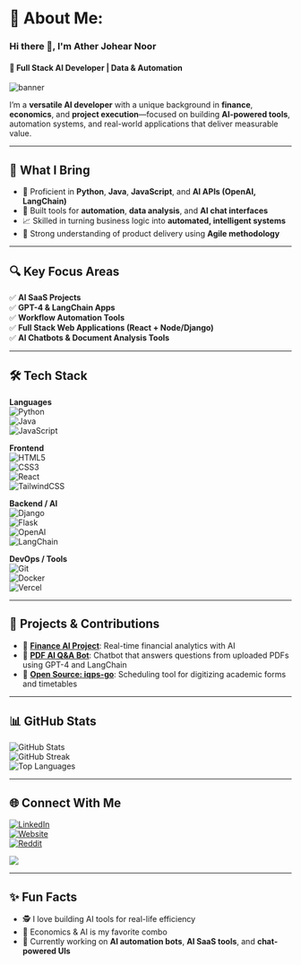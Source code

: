 # 💫 About Me:
### Hi there 👋, I'm **Ather Johear Noor**  
#### 🚀 Full Stack AI Developer | Data & Automation 

![banner](https://media.licdn.com/dms/image/v2/D5616AQFIzmtRxuJbDA/profile-displaybackgroundimage-shrink_350_1400/B56ZXuDbTZGQAc-/0/1743455631743?e=1756944000&v=beta&t=Bhm-Fm4zh9tamxyXAaN5U4OirZ8WqoZcCv3MxEnoDEI)

I’m a **versatile AI developer** with a unique background in **finance**, **economics**, and **project execution**—focused on building **AI-powered tools**, automation systems, and real-world applications that deliver measurable value.

---

## 🌟 What I Bring

- 🧠 Proficient in **Python**, **Java**, **JavaScript**, and **AI APIs (OpenAI, LangChain)**  
- 🔧 Built tools for **automation**, **data analysis**, and **AI chat interfaces**  
- 📈 Skilled in turning business logic into **automated, intelligent systems**  
- 💼 Strong understanding of product delivery using **Agile methodology**

---

## 🔍 Key Focus Areas

✅ **AI SaaS Projects**  
✅ **GPT-4 & LangChain Apps**  
✅ **Workflow Automation Tools**  
✅ **Full Stack Web Applications (React + Node/Django)**  
✅ **AI Chatbots & Document Analysis Tools**

---

## 🛠️ Tech Stack

**Languages**  
![Python](https://img.shields.io/badge/python-%233776AB.svg?style=for-the-badge&logo=python&logoColor=%23FFD43B)  
![Java](https://img.shields.io/badge/java-%23ED8B00.svg?style=for-the-badge&logo=openjdk&logoColor=white)  
![JavaScript](https://img.shields.io/badge/javascript-%23323330.svg?style=for-the-badge&logo=javascript&logoColor=%23F7DF1E)

**Frontend**  
![HTML5](https://img.shields.io/badge/html5-%23E34F26.svg?style=for-the-badge&logo=html5&logoColor=white)  
![CSS3](https://img.shields.io/badge/css3-%231572B6.svg?style=for-the-badge&logo=css3&logoColor=white)  
![React](https://img.shields.io/badge/react-%2320232a.svg?style=for-the-badge&logo=react&logoColor=%2361DAFB)  
![TailwindCSS](https://img.shields.io/badge/tailwindcss-%2338B2AC.svg?style=for-the-badge&logo=tailwind-css&logoColor=white)

**Backend / AI**  
![Django](https://img.shields.io/badge/django-%23092E20.svg?style=for-the-badge&logo=django&logoColor=white)  
![Flask](https://img.shields.io/badge/flask-%23000.svg?style=for-the-badge&logo=flask&logoColor=white)  
![OpenAI](https://img.shields.io/badge/OpenAI-API-blue?style=for-the-badge&logo=openai&logoColor=white)  
![LangChain](https://img.shields.io/badge/LangChain-AI-green?style=for-the-badge)

**DevOps / Tools**  
![Git](https://img.shields.io/badge/git-%23F05033.svg?style=for-the-badge&logo=git&logoColor=white)  
![Docker](https://img.shields.io/badge/docker-%230db7ed.svg?style=for-the-badge&logo=docker&logoColor=white)  
![Vercel](https://img.shields.io/badge/vercel-%23000000.svg?style=for-the-badge&logo=vercel&logoColor=white)

---

## 🚀 Projects & Contributions

- 🔗 [**Finance AI Project**](https://www.linkedin.com/feed/update/urn:li:activity:7264836033647636480/): Real-time financial analytics with AI  
- 🔗 [**PDF AI Q&A Bot**](https://github.com/atherjnoor): Chatbot that answers questions from uploaded PDFs using GPT-4 and LangChain  
- 🔗 [**Open Source: iqps-go**](https://github.com/metakgp/iqps-go): Scheduling tool for digitizing academic forms and timetables

---

## 📊 GitHub Stats

![GitHub Stats](https://github-readme-stats.vercel.app/api?username=atherjnoor&theme=radical&show_icons=true&hide_border=false)  
![GitHub Streak](https://github-readme-streak-stats.herokuapp.com/?user=atherjnoor&theme=radical&hide_border=false)  
![Top Languages](https://github-readme-stats.vercel.app/api/top-langs/?username=atherjnoor&theme=radical&hide_border=false&layout=compact)

---

## 🌐 Connect With Me

[![LinkedIn](https://img.shields.io/badge/LinkedIn-%230077B5.svg?logo=linkedin&logoColor=white)](https://www.linkedin.com/in/ather-johear-noor-621541278/)  
[![Website](https://img.shields.io/badge/Website-%23F7DF1E.svg?logo=icloud&logoColor=black)](https://atherjohearn.wixsite.com/my-website)  
[![Reddit](https://img.shields.io/badge/Reddit-%23FF4500.svg?logo=reddit&logoColor=white)](https://www.reddit.com/user/Icy_Show5139/)  

[![](https://visitcount.itsvg.in/api?id=atherjnoor&label=Profile%20Views&color=0&icon=5)](https://visitcount.itsvg.in)

---

## ✨ Fun Facts

- 🕵️ I love building AI tools for real-life efficiency  
- 🧠 Economics & AI is my favorite combo  
- 🎯 Currently working on **AI automation bots**, **AI SaaS tools**, and **chat-powered UIs**

